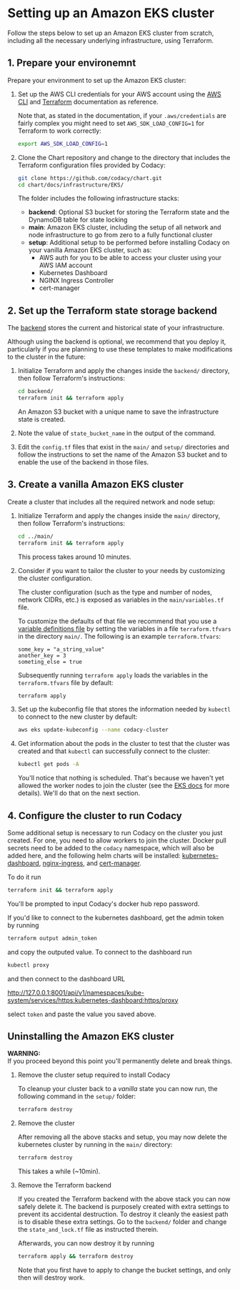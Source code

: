# Setting up an Amazon EKS cluster

Follow the steps below to set up an Amazon EKS cluster from scratch, including all the necessary underlying infrastructure, using Terraform.

## 1. Prepare your environemnt

Prepare your environment to set up the Amazon EKS cluster:

1. Set up the AWS CLI credentials for your AWS account using the [AWS CLI](https://docs.aws.amazon.com/polly/latest/dg/setup-aws-cli.html) and [Terraform](https://www.terraform.io/docs/providers/aws/index.html) documentation as reference.

    Note that, as stated in the documentation, if your `.aws/credentials` are fairly complex you might need to set `AWS_SDK_LOAD_CONFIG=1` for Terraform to work correctly:

    ```bash
    export AWS_SDK_LOAD_CONFIG=1
    ```

1. Clone the Chart repository and change to the directory that includes the Terraform configuration files provided by Codacy:

    ```bash
    git clone https://github.com/codacy/chart.git
    cd chart/docs/infrastructure/EKS/
    ```

    The folder includes the following infrastructure stacks:

    * **backend**: Optional S3 bucket for storing the Terraform state and the DynamoDB table for state locking
    * **main**: Amazon EKS cluster, including the setup of all network and node infrastructure to go from zero to a fully functional cluster
    * **setup**: Additional setup to be performed before installing Codacy on your vanilla Amazon EKS cluster, such as:
        * AWS auth for you to be able to access your cluster using your AWS IAM account
        * Kubernetes Dashboard
        * NGINX Ingress Controller
        * cert-manager

## 2. Set up the Terraform state storage backend

The [backend](https://www.terraform.io/docs/backends/index.html) stores the current and historical state of your infrastructure.

Although using the backend is optional, we recommend that you deploy it, particularly if you are planning to use these templates to make modifications to the cluster in the future:

1. Initialize Terraform and apply the changes inside the `backend/` directory, then follow Terraform's instructions:

    ```bash
    cd backend/
    terraform init && terraform apply
    ```

    An Amazon S3 bucket with a unique name to save the infrastructure state is created.

1. Note the value of `state_bucket_name` in the output of the command.

1. Edit the `config.tf` files that exist in the `main/` and `setup/` directories and follow the instructions to set the name of the Amazon S3 bucket and to enable the use of the backend in those files.

## 3. Create a vanilla Amazon EKS cluster

Create a cluster that includes all the required network and node setup:

1. Initialize Terraform and apply the changes inside the `main/` directory, then follow Terraform's instructions:

    ```bash
    cd ../main/
    terraform init && terraform apply
    ```

    This process takes around 10 minutes.

1. Consider if you want to tailor the cluster to your needs by customizing the cluster configuration.

    The cluster configuration (such as the type and number of nodes, network CIDRs, etc.) is exposed as variables in the `main/variables.tf` file.

    To customize the defaults of that file we recommend that you use a [variable definitions file](https://www.terraform.io/docs/configuration/variables.html#variable-definitions-tfvars-files) by setting the variables in a file `terraform.tfvars` in the directory `main/`. The following is an example `terraform.tfvars`:

    ```text
    some_key = "a_string_value"
    another_key = 3
    someting_else = true
    ```

    Subsequently running `terraform apply` loads the variables in the `terraform.tfvars` file by default:

    ```bash
    terraform apply
    ```

1. Set up the kubeconfig file that stores the information needed by `kubectl` to connect to the new cluster by default:

    ```bash
    aws eks update-kubeconfig --name codacy-cluster
    ```

1. Get information about the pods in the cluster to test that the cluster was created and that `kubectl` can successfully connect to the cluster:

    ```bash
    kubectl get pods -A
    ```

    You'll notice that nothing is scheduled. That's because we haven't yet allowed the worker nodes to join the cluster (see the [EKS docs](https://docs.aws.amazon.com/eks/latest/userguide/add-user-role.html) for more details). We'll do that on the next section.

## 4. Configure the cluster to run Codacy

Some additional setup  is necessary to run Codacy on the cluster you just created.
For one, you need to allow workers to join the cluster. Docker pull secrets need to be added to the `codacy` namespace, which will also be added here,
and the following helm charts will be installed:
[kubernetes-dashboard](https://kubernetes.io/docs/tasks/access-application-cluster/web-ui-dashboard/),
[nginx-ingress](https://github.com/helm/charts/tree/master/stable/nginx-ingress), and
[cert-manager](https://github.com/jetstack/cert-manager).

To do it run

```bash
terraform init && terraform apply
```

You'll be prompted to input Codacy's docker hub repo password.

If you'd like to connect to the kubernetes dashboard, get the admin token
by running

```bash
terraform output admin_token
```

and copy the outputed value. To connect to the dashboard run

```bash
kubectl proxy
```

and then connect to the dashboard URL

<http://127.0.0.1:8001/api/v1/namespaces/kube-system/services/https:kubernetes-dashboard:https/proxy>

select `token` and paste the value you saved above.

## Uninstalling the Amazon EKS cluster

**WARNING:**  
If you proceed beyond this point you'll permanently delete and break things.

1. Remove the cluster setup required to install Codacy

    To cleanup your cluster back to a _vanilla_ state you can now run,
    the following command in the `setup/` folder:

    ```bash
    terraform destroy
    ```

1. Remove the cluster

    After removing all the above stacks and setup, you may now delete the kubernetes
    cluster by running in the `main/` directory:

    ```bash
    terraform destroy
    ```

    This takes a while (~10min).

1. Remove the Terraform backend

    If you created the Terraform backend with the above stack you can now safely
    delete it. The backend is purposely created with extra settings to prevent
    its accidental destruction. To destroy it cleanly the easiest path is to disable
    these extra settings. Go to the `backend/` folder and change the `state_and_lock.tf`
    file as instructed therein.

    Afterwards, you can now destroy it by running

    ```bash
    terraform apply && terraform destroy
    ```

    Note that you first have to apply to change the bucket settings, and only
    then will destroy work.
